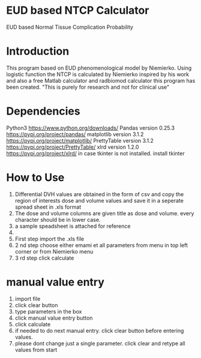 # EUD based NTCP Calculator
EUD based Normal Tissue Complication Probability
# Introduction
This program based on EUD phenomenological model by Niemierko.
Using logistic function the NTCP is calculated by Niemierko
inspired by his work and also a free Matlab calculator and radbiomod calculator this program has been created.
"This is purely for research and not for clinical use"
# Dependencies
Python3 https://www.python.org/downloads/
Pandas version 0.25.3 https://pypi.org/project/pandas/
matplotlib version 3.1.2 https://pypi.org/project/matplotlib/
PrettyTable version 3.1.2 https://pypi.org/project/PrettyTable/
xlrd version 1.2.0 https://pypi.org/project/xlrd/
in case tkinter is not installed. install tkinter

# How to Use
1) Differential DVH values are obtained in the form of csv and copy the region of interests dose and volume values and save it in a seperate spread sheet in .xls format
2) The dose and volume columns are given title as dose and volume. every character should be in lower case.
3) a sample speadsheet is attached for reference
4)
5) First step import the .xls file
6) 2 nd step choose either emami et all parameters from menu in top left corner or from Niemierko menu
7) 3 rd step click calculate
# manual value entry
1) import file 
2) click clear button
3) type parameters in the box
4) click manual value entry button
5) click calculate
6) if needed to do next manual entry. click clear button before entering values.
7) please dont change just a single parameter. click clear and retype all values from start

